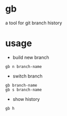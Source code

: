 # gb

a tool for git branch history


# usage


- build new branch

```
gb n branch-name
```

- switch branch

```
gb branch-name
gb s branch-name
```

- show history

```
gb h
```

